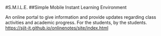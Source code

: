 #S.M.I.L.E.
##Simple Mobile Instant Learning Environment

An online portal to give information and provide updates regarding class activities and academic progress. For the students, by the students.
https://sjit-it.github.io/onlinenotes/site/index.html
